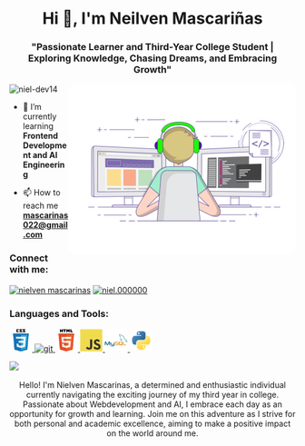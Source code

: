 <h1 align="center">Hi 👋, I'm Neilven Mascariñas</h1>
<h3 align="center">"Passionate Learner and Third-Year College Student | Exploring Knowledge, Chasing Dreams, and Embracing Growth"</h3>
<img align="right" alt="Coding" width="400" src="https://raw.githubusercontent.com/devSouvik/devSouvik/master/gif3.gif" style="border-radius: 10px;">

<p align="left"> <img src="https://komarev.com/ghpvc/?username=itsmeYaz&label=Profile%20views&color=0e75b6&style=flat" alt="niel-dev14" /> </p>

- 🌱 I’m currently learning **Frontend Development and AI Engineering**

- 📫 How to reach me **mascarinas022@gmail.com**

<h3 align="left">Connect with me:</h3>
<p align="left">
<a href="https://www.facebook.com/NielvenMascarinas" target="blank"><img align="center" src="https://raw.githubusercontent.com/rahuldkjain/github-profile-readme-generator/master/src/images/icons/Social/facebook.svg" alt="nielven mascarinas" height="30" width="40" /></a>
<a href="https://www.instagram.com/niel.000000/" target="blank"><img align="center" src="https://raw.githubusercontent.com/rahuldkjain/github-profile-readme-generator/master/src/images/icons/Social/instagram.svg" alt="niel.000000" height="30" width="40" /></a>
</p>

<h3 align="left">Languages and Tools:</h3>
<p align="left"> <a href="https://www.w3schools.com/css/" target="_blank" rel="noreferrer"> <img src="https://raw.githubusercontent.com/devicons/devicon/master/icons/css3/css3-original-wordmark.svg" alt="css3" width="40" height="40"/> </a> <a href="https://git-scm.com/" target="_blank" rel="noreferrer"> <img src="https://www.vectorlogo.zone/logos/git-scm/git-scm-icon.svg" alt="git" width="40" height="40"/> </a> <a href="https://www.w3.org/html/" target="_blank" rel="noreferrer"> <img src="https://raw.githubusercontent.com/devicons/devicon/master/icons/html5/html5-original-wordmark.svg" alt="html5" width="40" height="40"/> </a> <a href="https://developer.mozilla.org/en-US/docs/Web/JavaScript" target="_blank" rel="noreferrer"> <img src="https://raw.githubusercontent.com/devicons/devicon/master/icons/javascript/javascript-original.svg" alt="javascript" width="40" height="40"/> </a> <a href="https://www.mysql.com/" target="_blank" rel="noreferrer"> <img src="https://raw.githubusercontent.com/devicons/devicon/master/icons/mysql/mysql-original-wordmark.svg" alt="mysql" width="40" height="40"/> </a> <a href="https://www.python.org" target="_blank" rel="noreferrer"> <img src="https://raw.githubusercontent.com/devicons/devicon/master/icons/python/python-original.svg" alt="python" width="40" height="40"/> </a> </p>

<a href="https://github.com/404"><img src="https://user-images.githubusercontent.com/73097560/115834477-dbab4500-a447-11eb-908a-139a6edaec5c.gif"></a>
<p align="center">
Hello! I'm Nielven Mascarinas, a determined and enthusiastic individual currently navigating the exciting journey of my third year in college. Passionate about Webdevelopment and AI, I embrace each day as an opportunity for growth and learning. Join me on this adventure as I strive for both personal and academic excellence, aiming to make a positive impact on the world around me.
</p>
 
